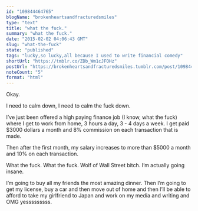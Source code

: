 ```yaml
---
id: "109844464765"
blogName: "brokenheartsandfracturedsmiles"
type: "text"
title: "what the fuck."
summary: "what the fuck."
date: "2015-02-02 04:06:43 GMT"
slug: "what-the-fuck"
state: "published"
tags: "lucky,so lucky,all because I used to write financial comedy"
shortUrl: "https://tmblr.co/ZDb_Wm1cJFOHz"
postUrl: "https://brokenheartsandfracturedsmiles.tumblr.com/post/109844464765/what-the-fuck"
noteCount: "5"
format: "html"
---
```


Okay.

I need to calm down, I need to calm the fuck down.

I’ve just been offered a high paying finance job (I know, what the fuck) where I get to work from home, 3 hours a day, 3 - 4 days a week. I get paid $3000 dollars a month and 8% commission on each transaction that is made. 

Then after the first month, my salary increases to more than $5000 a month and 10% on each transaction. 

What the fuck. What the fuck. Wolf of Wall Street bitch. I’m actually going insane. 

I’m going to buy all my friends the most amazing dinner. Then I’m going to get my license, buy a car and then move out of home and then I’ll be able to afford to take my girlfriend to Japan and work on my media and writing and OMG yesssssssss.